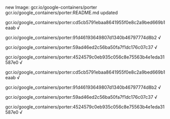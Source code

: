new Image: gcr.io/google-containers/porter
gcr.io/google_containers/porter:README.md updated 

gcr.io/google_containers/porter:cd5cb5791ebaa8641955f0e8c2a9bed669b1eaab √

gcr.io/google_containers/porter:91d46193649807d1340b46797774d8b2 √

gcr.io/google_containers/porter:59ad46ed2c56ba50fa7f1dc176c07c37 √

gcr.io/google_containers/porter:4524579c0eb935c056c8e75563b4e1eda31587e0 √

gcr.io/google_containers/porter:cd5cb5791ebaa8641955f0e8c2a9bed669b1eaab √

gcr.io/google_containers/porter:91d46193649807d1340b46797774d8b2 √

gcr.io/google_containers/porter:59ad46ed2c56ba50fa7f1dc176c07c37 √

gcr.io/google_containers/porter:4524579c0eb935c056c8e75563b4e1eda31587e0 √

